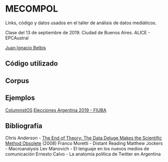 # MECOMPOL
Links, código y datos usados en el taller de análisis de datos mediáticos.

Clase del 13 de septiembre de 2019. Ciudad de Buenos Aires. ALICE - EPCAustral

[Juan Ignacio Belbis](twitter.com/juanibelbis)

## Código utilizado

## Corpus

## Ejemplos

[ColumnistOS](http://economiafeminita.com/las-mujeres-firman-solo-el-15-de-las-notas-de-opinion-en-los-medios-argentinos/)
[Elecciones Argentina 2019 - FIUBA](elecciones2019.fi.uba.ar)

## Bibliografía

Chris Anderson - [The End of Theory: The Data Deluge Makes the Scientific Method Obsolete](https://www.wired.com/2008/06/pb-theory/) (2008)
Franco Moretti - Distant Reading
Matthew Jockers - Macroanalysis
Lev Manovich - El lenguaje en los nuevos medios de comunicación
Ernesto Calvo - La anatomía política de Twitter en Argentina
